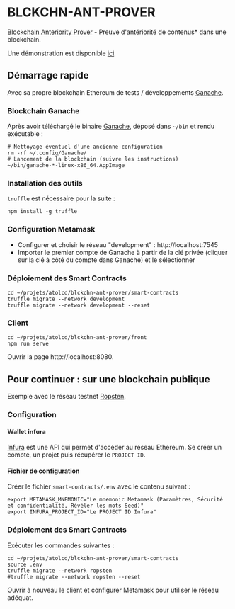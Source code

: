 # BLCKCHN-ANT-PROVER

[Blockchain Anteriority Prover](https://github.com/cvagner/blckchn-ant-prover) - Preuve d'antériorité de contenus* dans une blockchain.

Une démonstration est disponible [ici](https://cvagner.keybase.pub/blckchn/ancrage/).

## Démarrage rapide

Avec sa propre blockchain Ethereum de tests / développements [Ganache](https://www.trufflesuite.com/ganache).

### Blockchain Ganache

Après avoir téléchargé le binaire [Ganache](https://www.trufflesuite.com/ganache), déposé dans `~/bin` et rendu exécutable :

```shell
# Nettoyage éventuel d'une ancienne configuration
rm -rf ~/.config/Ganache/
# Lancement de la blockchain (suivre les instructions)
~/bin/ganache-*-linux-x86_64.AppImage
```

### Installation des outils

`truffle` est nécessaire pour la suite :
```shell
npm install -g truffle
```

### Configuration Metamask

* Configurer et choisir le réseau "development" : http://localhost:7545
* Importer le premier compte de Ganache à partir de la clé privée (cliquer sur la clé à côté du compte dans Ganache) et le sélectionner

### Déploiement des Smart Contracts

```shell
cd ~/projets/atolcd/blckchn-ant-prover/smart-contracts
truffle migrate --network development
truffle migrate --network development --reset
```

### Client

```shell
cd ~/projets/atolcd/blckchn-ant-prover/front
npm run serve
```
Ouvrir la page http://localhost:8080.


## Pour continuer : sur une blockchain publique

Exemple avec le réseau testnet [Ropsten](https://ropsten.etherscan.io/).

### Configuration

#### Wallet infura

[Infura](https://infura.io/) est une API qui permet d'accéder au réseau Ethereum.
Se créer un compte, un projet puis récupérer le `PROJECT ID`.

#### Fichier de configuration

Créer le fichier `smart-contracts/.env` avec le contenu suivant :
```
export METAMASK_MNEMONIC="Le mnemonic Metamask (Paramètres, Sécurité et confidentialité, Révéler les mots Seed)"
export INFURA_PROJECT_ID="Le PROJECT ID Infura"
```

### Déploiement des Smart Contracts

Exécuter les commandes suivantes :
```shell
cd ~/projets/atolcd/blckchn-ant-prover/smart-contracts
source .env
truffle migrate --network ropsten
#truffle migrate --network ropsten --reset
```

Ouvrir à nouveau le client et configurer Metamask pour utiliser le réseau adéquat.
